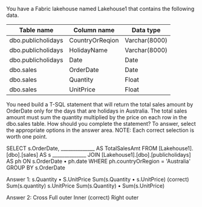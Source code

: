 You have a Fabric lakehouse named Lakehouse1 that contains the following data.

| Table name         | Column name      | Data type     |
|-------------------|------------------|---------------|
| dbo.publicholidays| CountryOrReqion  | Varchar(8000) |
| dbo.publicholidays| HolidayName      | Varchar(8000) |
| dbo.publicholidays| Date             | Date          |
| dbo.sales         | OrderDate        | Date          |
| dbo.sales         | Quantity         | Float         |
| dbo.sales         | UnitPrice        | Float         |

You need build a T-SQL statement that will return the total sales amount by OrderDate only for the days that are holidays in Australia. The total sales amount must sum the quantity multiplied by the price on each row in the dbo.sales table.
How should you complete the statement? To answer, select the appropriate options in the answer area.
NOTE: Each correct selection is worth one point.

SELECT s.OrderDate, 
______________ AS TotalSalesAmt
FROM [Lakehouse1].[dbo].[sales] AS s
______________ JOIN [Lakehouse1].[dbo].[publicholidays] AS ph ON s.OrderDate • ph.date
WHERE ph.countryOrRegion = 'Australia'
GROUP BY s.OrderDate

Answer 1:
s.Quantity • S.UnitPrice
Sum(s.Quantity • s.UnitPrice) (correct)
Sum(s.quantity) s.UnitPrice
Sum(s.Quantity) • Sum(s.UnitPrice)

Answer 2:
Cross
Full outer
Inner (correct)
Right outer